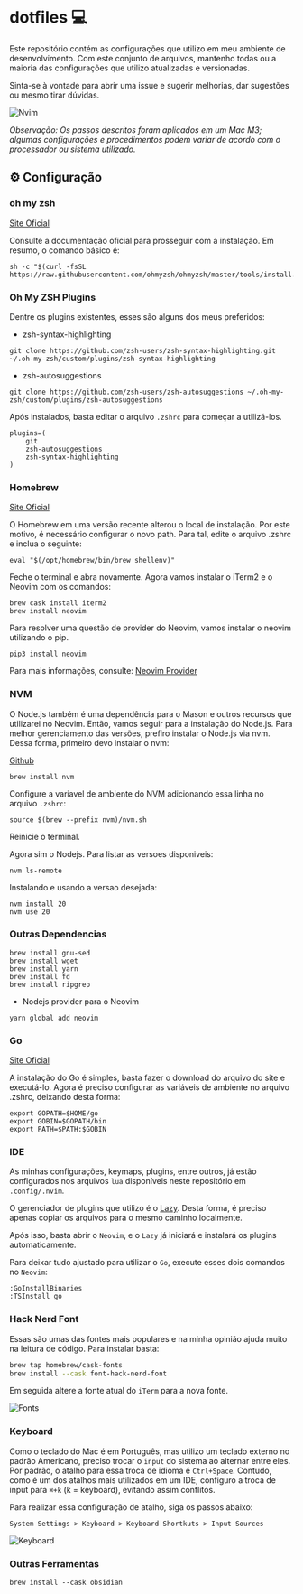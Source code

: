 # dotfiles 💻

Este repositório contém as configurações que utilizo em meu ambiente de desenvolvimento. 
Com este conjunto de arquivos, mantenho todas ou a maioria das configurações que utilizo atualizadas e versionadas.

Sinta-se à vontade para abrir uma issue e sugerir melhorias, dar sugestões ou mesmo tirar dúvidas.

![Nvim](./assets/nvim.png)

*Observação: Os passos descritos foram aplicados em um Mac M3; algumas configurações e procedimentos 
podem variar de acordo com o processador ou sistema utilizado.*

## ⚙️ Configuração

### oh my zsh

[Site Oficial](https://ohmyz.sh/#install)

Consulte a documentação oficial para prosseguir com a instalação. Em resumo, o comando básico é:

```shell
sh -c "$(curl -fsSL https://raw.githubusercontent.com/ohmyzsh/ohmyzsh/master/tools/install.sh)"
```

### Oh My ZSH Plugins

Dentre os plugins existentes, esses são alguns dos meus preferidos:

- zsh-syntax-highlighting

```shell
git clone https://github.com/zsh-users/zsh-syntax-highlighting.git ~/.oh-my-zsh/custom/plugins/zsh-syntax-highlighting
```

- zsh-autosuggestions

```shell
git clone https://github.com/zsh-users/zsh-autosuggestions ~/.oh-my-zsh/custom/plugins/zsh-autosuggestions
```

Após instalados, basta editar o arquivo `.zshrc` para começar a utilizá-los.

```shell
plugins=(
	git
	zsh-autosuggestions
  	zsh-syntax-highlighting
)
```

### Homebrew

[Site Oficial](https://brew.sh)

O Homebrew em uma versão recente alterou o local de instalação. Por este motivo, 
é necessário configurar o novo path. Para tal, edite o arquivo .zshrc e inclua o seguinte:

```shell
eval "$(/opt/homebrew/bin/brew shellenv)"
```

Feche o terminal e abra novamente.
Agora vamos instalar o iTerm2 e o Neovim com os comandos:

```shell
brew cask install iterm2
brew install neovim
```

Para resolver uma questão de provider do Neovim, vamos instalar o neovim utilizando o pip. 

```shell
pip3 install neovim
```

Para mais informações, consulte: [Neovim Provider](https://neovim.io/doc/user/provider.html)

### NVM

O Node.js também é uma dependência para o Mason e outros recursos que utilizarei no Neovim. 
Então, vamos seguir para a instalação do Node.js. Para melhor gerenciamento das versões, prefiro 
instalar o Node.js via nvm. Dessa forma, primeiro devo instalar o nvm:

[Github](https://github.com/nvm-sh/nvm)

```shell
brew install nvm
```

Configure a variavel de ambiente do NVM adicionando essa linha no arquivo `.zshrc`:

```shell
source $(brew --prefix nvm)/nvm.sh
```

Reinicie o terminal.

Agora sim o Nodejs.
Para listar as versoes disponiveis:


```shell
nvm ls-remote
```

Instalando e usando a versao desejada:

```shell
nvm install 20 
nvm use 20
```

### Outras Dependencias

```shell
brew install gnu-sed
brew install wget
brew install yarn
brew install fd
brew install ripgrep
```

- Nodejs provider para o Neovim

```shell
yarn global add neovim
```

### Go

[Site Oficial](https://go.dev/doc/install)

A instalação do Go é simples, basta fazer o download do arquivo do site e executá-lo.
Agora é preciso configurar as variáveis de ambiente no arquivo .zshrc, deixando desta forma:

```shell
export GOPATH=$HOME/go
export GOBIN=$GOPATH/bin
export PATH=$PATH:$GOBIN
```

### IDE

As minhas configurações, keymaps, plugins, entre outros, já estão configurados nos arquivos `lua`
disponíveis neste repositório em `.config/.nvim`.

O gerenciador de plugins que utilizo é o [Lazy](https://github.com/folke/lazy.nvim). 
Desta forma, é preciso apenas copiar os arquivos para o mesmo caminho localmente.

Após isso, basta abrir o `Neovim`, e o `Lazy` já iniciará e instalará os plugins automaticamente.

Para deixar tudo ajustado para utilizar o `Go`, execute esses dois comandos no `Neovim`:

```shell
:GoInstallBinaries
:TSInstall go
```

### Hack Nerd Font

Essas são umas das fontes mais populares e na minha opinião ajuda muito na leitura de código.
Para instalar basta:

```bash
brew tap homebrew/cask-fonts
brew install --cask font-hack-nerd-font
```

Em seguida altere a fonte atual do `iTerm` para a nova fonte.

![Fonts](./assets/fonts.png)

### Keyboard

Como o teclado do Mac é em Português, mas utilizo um teclado externo no padrão Americano,
preciso trocar o `input` do sistema ao alternar entre eles. Por padrão, o atalho para essa 
troca de idioma é `Ctrl+Space`. Contudo, como é um dos atalhos mais utilizados em um IDE, 
configuro a troca de input para ``⌘+k`` (k = keyboard), evitando assim conflitos.

Para realizar essa configuração de atalho, siga os passos abaixo:

`System Settings > Keyboard > Keyboard Shortkuts > Input Sources`

![Keyboard](./assets/keyboard-input.png)

### Outras Ferramentas

```shell
brew install --cask obsidian
```

